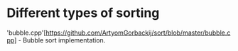 # Different types of sorting

'bubble.cpp'[https://github.com/ArtyomGorbackij/sort/blob/master/bubble.cpp] - Bubble sort implementation.
